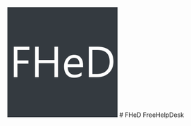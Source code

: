 <img src="https://github.com/luketainton/FHeD/raw/new-logo/logo.png" width="250" height="250">
# FHeD
FreeHelpDesk
